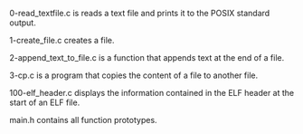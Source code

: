 
0-read_textfile.c is reads a text file and prints it to the POSIX standard output.

1-create_file.c creates a file.

2-append_text_to_file.c is a function that appends text at the end of a file.

3-cp.c is a program that copies the content of a file to another file.

100-elf_header.c displays the information contained in the ELF header at the start of an ELF file.

main.h contains all function prototypes.

